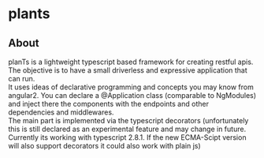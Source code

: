 # plants

## About
planTs is a lightweight typescript based framework for creating restful apis.  
The objective is to have a small driverless and expressive application that can run.  
It uses ideas of declarative programming and concepts you may know from angular2.
You can declare a @Application class (comparable to NgModules) and inject there the
components with the endpoints and other dependencies and middlewares.  
The main part is implemented via the typescript decorators (unfortunately this is 
still declared as an experimental feature and may change in future. 
Currently its working with typescript 2.8.1. If the new ECMA-Scipt version will also support
decorators it could also work with plain js)
